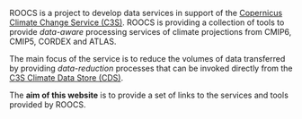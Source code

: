 ROOCS is a project to develop data services in support of the [Copernicus Climate Change Service (C3S)](https://climate.copernicus.eu/). ROOCS is providing a collection of tools to provide *data-aware* processing services
of climate projections from CMIP6, CMIP5, CORDEX and ATLAS.

The main focus of the service is to reduce the volumes of data transferred by providing
*data-reduction* processes that can be invoked directly from the [C3S Climate Data Store (CDS)](https://cds.climate.copernicus.eu/).

The **aim of this website** is to provide a set of links to the services and tools provided by ROOCS.
